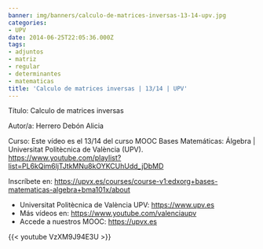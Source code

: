 ```yaml
---
banner: img/banners/calculo-de-matrices-inversas-13-14-upv.jpg
categories:
- UPV
date: 2014-06-25T22:05:36.000Z
tags:
- adjuntos
- matriz
- regular
- determinantes
- matematicas
title: 'Calculo de matrices inversas | 13/14 | UPV'
---
```


Título: Calculo de matrices inversas

Autor/a: Herrero Debón Alicia

Curso: Este vídeo es el 13/14 del curso MOOC Bases Matemáticas: Álgebra | Universitat Politècnica de València (UPV). https://www.youtube.com/playlist?list=PL6kQim6ljTJtkMNu8kOYKCUhUdd_jDbMD 

Inscríbete en: https://upvx.es/courses/course-v1:edxorg+bases-matematicas-algebra+bma101x/about


+ Universitat Politècnica de València UPV: https://www.upv.es
+ Más vídeos en: https://www.youtube.com/valenciaupv
+ Accede a nuestros MOOC: https://upvx.es

{{< youtube VzXM9J94E3U >}}
